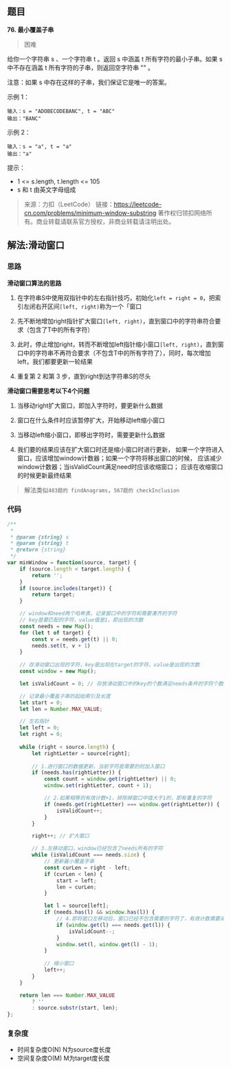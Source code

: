 ## 题目
**76. 最小覆盖子串**
>困难

给你一个字符串 s 、一个字符串 t 。返回 s 中涵盖 t 所有字符的最小子串。如果 s 中不存在涵盖 t 所有字符的子串，则返回空字符串 "" 。

注意：如果 s 中存在这样的子串，我们保证它是唯一的答案。


示例 1：
```
输入：s = "ADOBECODEBANC", t = "ABC"
输出："BANC"
```
示例 2：
```
输入：s = "a", t = "a"
输出："a"
```

提示：
* 1 <= s.length, t.length <= 105
* s 和 t 由英文字母组成


>来源：力扣（LeetCode）
链接：https://leetcode-cn.com/problems/minimum-window-substring
著作权归领扣网络所有。商业转载请联系官方授权，非商业转载请注明出处。


## 解法:滑动窗口
### 思路

**滑动窗口算法的思路**
1. 在字符串S中使用双指针中的左右指针技巧，初始化`left = right = 0`，把索引左闭右开区间`[left, right)`称为一个「窗口

2. 先不断地增加right指针扩大窗口`[left, right)`，直到窗口中的字符串符合要求（包含了T中的所有字符）

3. 此时，停止增加right，转而不断增加left指针缩小窗口`[left, right)`，直到窗口中的字符串不再符合要求（不包含T中的所有字符了），同时，每次增加left，我们都要更新一轮结果

4. 重复第 2 和第 3 步，直到right到达字符串S的尽头

**滑动窗口需要思考以下4个问题**
1. 当移动right扩大窗口，即加入字符时，要更新什么数据

2. 窗口在什么条件时应该暂停扩大，开始移动left缩小窗口

3. 当移动left缩小窗口，即移出字符时，需要更新什么数据

4. 我们要的结果应该在扩大窗口时还是缩小窗口时进行更新，
如果一个字符进入窗口，应该增加window计数器；如果一个字符将移出窗口的时候，
应该减少window计数器；当isValidCount满足need时应该收缩窗口；
应该在收缩窗口的时候更新最终结果

>解法类似`483题的 findAnagrams`，`567题的 checkInclusion`


### 代码

```js
/**
 * 
 * @param {string} s
 * @param {string} t
 * @return {string}
 */
var minWindow = function(source, target) {
    if (source.length < target.length) {
        return '';
    }
    if (source.includes(target)) {
        return target;
    }

    // window和need两个哈希表，记录窗口中的字符和需要凑齐的字符
    // key是要匹配的字符，value值是1，即出现的次数
    const needs = new Map();
    for (let t of target) {
        const v = needs.get(t) || 0;
        needs.set(t, v + 1)
    }
   
    // 存滑动窗口出现的字符，key是出现在target的字符，value是出现的次数
    const window = new Map();

    let isValidCount = 0; // 存放滑动窗口中的key的个数满足needs条件的字符个数

    // 记录最小覆盖子串的起始索引及长度
    let start = 0;
    let len = Number.MAX_VALUE;

    // 左右指针
    let left = 0;
    let right = 0;
    
    while (right < source.length) {
        let rightLetter = source[right];
                
        // 1.进行窗口的数据更新，当前字符是需要的则加入窗口
        if (needs.has(rightLetter)) {
            const count = window.get(rightLetter) || 0;
            window.set(rightLetter, count + 1);

            // 2.如果相等则有效计数+1，排除掉窗口中值大于1的，即有重复的字符
            if (needs.get(rightLetter) === window.get(rightLetter)) {
                isValidCount++;
            }
        }

        right++; // 扩大窗口

        // 3.左移动窗口，window已经包含了needs所有的字符
        while (isValidCount === needs.size) {
            // 更新最小覆盖字串
            const curLen = right - left;
            if (curLen < len) {
                start = left;
                len = curLen;
            }

            let l = source[left];
            if (needs.has(l) && window.has(l)) {
                // 4.即将窗口左移动后，窗口已经不包含需要的字符了，有效计数需要减一
                if (window.get(l) === needs.get(l)) {
                    isValidCount--;
                }
                window.set(l, window.get(l) - 1);
            }
            
            // 缩小窗口
            left++;
        }
    }

    return len === Number.MAX_VALUE 
        ? ''
        : source.substr(start, len);
};
```

### 复杂度
* 时间复杂度O(N) N为source度长度
* 空间复杂度O(M) M为target度长度